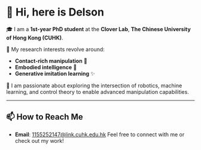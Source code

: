 # 👋 Hi, here is Delson

🎓 I am a **1st-year PhD student** at the **Clover Lab**, **The Chinese University of Hong Kong (CUHK)**.

🌱 My research interests revolve around:
- **Contact-rich manipulation** 🤖
- **Embodied intelligence** 🧠
- **Generative imitation learning** ✨

🌟 I am passionate about exploring the intersection of robotics, machine learning, and control theory to enable advanced manipulation capabilities.

---

## 📫 How to Reach Me
- **Email**: 1155252147@link.cuhk.edu.hk
Feel free to connect with me or check out my work!

<!--
**Delson-1999/Delson-1999** is a ✨ _special_ ✨ repository because its `README.md` (this file) appears on your GitHub profile.

Here are some ideas to get you started:

- 🔭 I’m currently working on ...
- 🌱 I’m currently learning ...
- 👯 I’m looking to collaborate on ...
- 🤔 I’m looking for help with ...
- 💬 Ask me about ...
- 📫 How to reach me: ...
- 😄 Pronouns: ...
- ⚡ Fun fact: ...
-->
